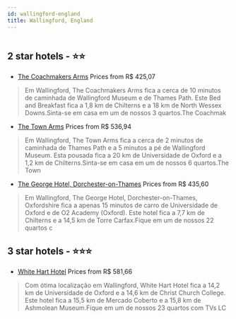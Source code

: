 ```yaml
---
id: wallingford-england
title: Wallingford, England
---
```


<center><img src="https://i.travelapi.com/hotels/72000000/71400000/71398000/71397936/3c0b7167_z.jpg" alt="" /></center>


##  2 star hotels - ⭐️⭐️

-    [The Coachmakers Arms](https://www.hurb.com/br/aud/https://www.hurb.com/br/hotels/wallingford/the-coachmakers-arms-HT-68T4?cmp=18055) Prices from R$ 425,07
   > Em Wallingford, The Coachmakers Arms fica a cerca de 10 minutos de caminhada de Wallingford Museum e de Thames Path.  Este Bed and Breakfast fica a 1,8 km de Chilterns e a 18 km de North Wessex Downs.Sinta-se em casa em um de nossos 3 quartos.The Coachmak
-    [The Town Arms](https://www.hurb.com/br/aud/https://www.hurb.com/br/hotels/wallingford/the-town-arms-HT-UD45?cmp=18055) Prices from R$ 536,94
   > Em Wallingford, The Town Arms fica a cerca de 2 minutos de caminhada de Thames Path e a 5 minutos a pé de Wallingford Museum.  Esta pousada fica a 20 km de Universidade de Oxford e a 1,2 km de Chilterns.Sinta-se em casa em um de nossos 6 quartos.The Town 
-    [The George Hotel, Dorchester-on-Thames](https://www.hurb.com/br/aud/https://www.hurb.com/br/hotels/wallingford/the-george-hotel-dorchester-on-thames-HT-VS50?cmp=18055) Prices from R$ 435,60
   > Em Wallingford, The George Hotel, Dorchester-on-Thames, Oxfordshire fica a apenas 15 minutos de carro de Universidade de Oxford e de O2 Academy (Oxford).  Este hotel fica a 7,7 km de Chilterns e a 14,5 km de Torre Carfax.Fique em um de nossos 22 quartos c

##  3 star hotels - ⭐️⭐️⭐️

-    [White Hart Hotel](https://www.hurb.com/br/aud/https://www.hurb.com/br/hotels/wallingford/white-hart-hotel-HT-43Z1?cmp=18055) Prices from R$ 581,66
   > Com ótima localização em Wallingford, White Hart Hotel fica a 14,2 km de Universidade de Oxford e a 14,6 km de Christ Church College.  Este hotel fica a 15,5 km de Mercado Coberto e a 15,8 km de Ashmolean Museum.Fique em um de nossos 23 quartos com TVs LC

